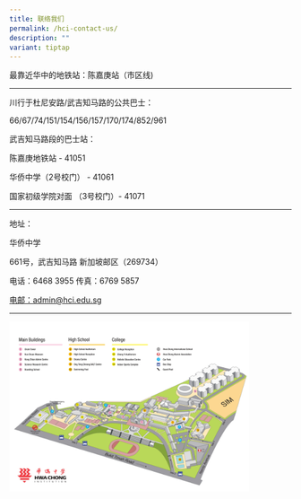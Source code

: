 ```yaml
---
title: 联络我们
permalink: /hci-contact-us/
description: ""
variant: tiptap
---
```

<p>最靠近华中的地铁站：陈嘉庚站（市区线)</p>
<hr>
<p>川行于杜尼安路/武吉知马路的公共巴士：</p>
<p>66/67/74/151/154/156/157/170/174/852/961</p>
<p>武吉知马路段的巴士站：</p>
<p>陈嘉庚地铁站 - 41051</p>
<p>华侨中学（2号校门） - 41061</p>
<p>国家初级学院对面 （3号校门）- 41071</p>
<hr>
<p>地址：</p>
<p>华侨中学</p>
<p>661号，武吉知马路 新加坡邮区（269734）</p>
<p>电话：6468 3955 传真：6769 5857</p>
<p><a href="mailto:电邮：admin@hci.edu.sg" rel="noopener noreferrer nofollow" target="_blank">电邮：admin@hci.edu.sg</a>
</p>
<hr>
<div class="isomer-image-wrapper">
<img style="width:85%" height="auto" width="100%" src="/images/hcimap.jpg">
</div>
<p></p>